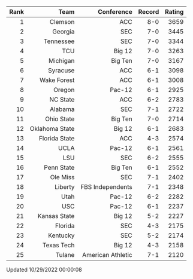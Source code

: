 | Rank  | Team                 | Conference           | Record   | Rating |
| ---:  | ---:                 | ---:                 | ---:     | ---:   |
| 1     | Clemson              | ACC                  | 8-0      | 3659   |
| 2     | Georgia              | SEC                  | 7-0      | 3445   |
| 3     | Tennessee            | SEC                  | 7-0      | 3344   |
| 4     | TCU                  | Big 12               | 7-0      | 3263   |
| 5     | Michigan             | Big Ten              | 7-0      | 3167   |
| 6     | Syracuse             | ACC                  | 6-1      | 3098   |
| 7     | Wake Forest          | ACC                  | 6-1      | 3008   |
| 8     | Oregon               | Pac-12               | 6-1      | 2925   |
| 9     | NC State             | ACC                  | 6-2      | 2783   |
| 10    | Alabama              | SEC                  | 7-1      | 2722   |
| 11    | Ohio State           | Big Ten              | 7-0      | 2714   |
| 12    | Oklahoma State       | Big 12               | 6-1      | 2683   |
| 13    | Florida State        | ACC                  | 4-3      | 2574   |
| 14    | UCLA                 | Pac-12               | 6-1      | 2561   |
| 15    | LSU                  | SEC                  | 6-2      | 2555   |
| 16    | Penn State           | Big Ten              | 6-1      | 2552   |
| 17    | Ole Miss             | SEC                  | 7-1      | 2402   |
| 18    | Liberty              | FBS Independents     | 7-1      | 2348   |
| 19    | Utah                 | Pac-12               | 6-2      | 2282   |
| 20    | USC                  | Pac-12               | 6-1      | 2237   |
| 21    | Kansas State         | Big 12               | 5-2      | 2227   |
| 22    | Florida              | SEC                  | 4-3      | 2175   |
| 23    | Kentucky             | SEC                  | 5-2      | 2174   |
| 24    | Texas Tech           | Big 12               | 4-3      | 2158   |
| 25    | Tulane               | American Athletic    | 7-1      | 2120   |

Updated 10/29/2022 00:00:08
